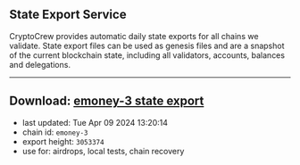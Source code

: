 ## State Export Service
CryptoCrew provides automatic daily state exports for all chains we validate. State export files can be used as genesis files and are a snapshot of the current blockchain state, including all validators, accounts, balances and delegations.

---
**Download: [emoney-3 state export](https://dl-eu2.ccvalidators.com/SERVICE/emoney/emoney-3_export_3053374.json)**
---

- last updated: Tue Apr 09 2024 13:20:14
- chain id: `emoney-3`
- export height: `3053374`
- use for: airdrops, local tests, chain recovery
